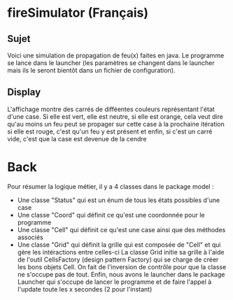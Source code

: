 # fireSimulator (Français)

## Sujet

Voici une simulation de propagation de feu(x) faites en java. Le programme se lance dans le launcher (les paramètres se changent dans le launcher mais ils le seront bientôt dans un fichier de configuration).

## Display

L'affichage montre des carrés de difféentes couleurs représentant l'état d'une case. Si elle est vert, elle est neutre,
si elle est orange, cela veut dire qu'au moins un feu peut se propager sur cette case à la prochaine itération
si elle est rouge, c'est qu'un feu y est présent et enfin, si c'est un carré vide, c'est que la case est devenue de la cendre

# Back

Pour résumer la logique métier, il y a 4 classes dans le package model : 
  - Une classe "Status" qui est un énum de tous les états possibles d'une case
  - Une classe "Coord" qui définit ce qu'est une coordonnée pour le programme
  - Une classe "Cell" qui définit ce qu'est une case ainsi que des méthodes associés
  - Une classe "Grid" qui définit la grille qui est composée de "Cell" et qui gère les intéractions entre celles-ci
La classe Grid initie sa grille à l'aide de l'outil CellsFactory (design pattern Factory) qui se charge de créer les bons objets Cell.
On fait de l'inversion de contrôle pour que la classe ne s'occupe pas de tout.
Enfin, nous avons le launcher dans le package Launcher qui s'occupe de lancer le programme et de faire l'appel à l'update toute les x secondes (2 pour l'instant)
